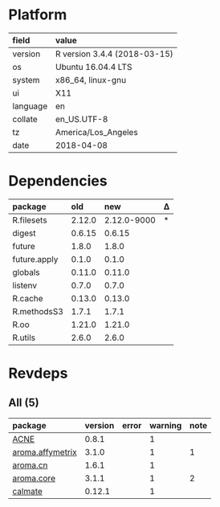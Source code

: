 # Platform

|field    |value                        |
|:--------|:----------------------------|
|version  |R version 3.4.4 (2018-03-15) |
|os       |Ubuntu 16.04.4 LTS           |
|system   |x86_64, linux-gnu            |
|ui       |X11                          |
|language |en                           |
|collate  |en_US.UTF-8                  |
|tz       |America/Los_Angeles          |
|date     |2018-04-08                   |

# Dependencies

|package      |old    |new         |Δ  |
|:------------|:------|:-----------|:--|
|R.filesets   |2.12.0 |2.12.0-9000 |*  |
|digest       |0.6.15 |0.6.15      |   |
|future       |1.8.0  |1.8.0       |   |
|future.apply |0.1.0  |0.1.0       |   |
|globals      |0.11.0 |0.11.0      |   |
|listenv      |0.7.0  |0.7.0       |   |
|R.cache      |0.13.0 |0.13.0      |   |
|R.methodsS3  |1.7.1  |1.7.1       |   |
|R.oo         |1.21.0 |1.21.0      |   |
|R.utils      |2.6.0  |2.6.0       |   |

# Revdeps

## All (5)

|package                                         |version |error |warning |note |
|:-----------------------------------------------|:-------|:-----|:-------|:----|
|[ACNE](problems.md#acne)                        |0.8.1   |      |1       |     |
|[aroma.affymetrix](problems.md#aromaaffymetrix) |3.1.0   |      |1       |1    |
|[aroma.cn](problems.md#aromacn)                 |1.6.1   |      |1       |     |
|[aroma.core](problems.md#aromacore)             |3.1.1   |      |1       |2    |
|[calmate](problems.md#calmate)                  |0.12.1  |      |1       |     |


